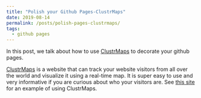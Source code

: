 ```yaml
---
title: "Polish your Github Pages-ClustrMaps"
date: 2019-08-14
permalink: /posts/polish-pages-clustrmaps/
tags:
  - github pages
---
```


In this post, we talk about how to use [ClustrMaps](https://clustrmaps.com/) to decorate your github pages.

[ClustrMaps](https://clustrmaps.com/) is a website that can track your website visitors from all over the world and visualize it using a real-time map. It is super easy to use and very informative if you are curious about who your visitors are. See [this site](williamlwj.github.io/About) for an example of using ClustrMaps.  
